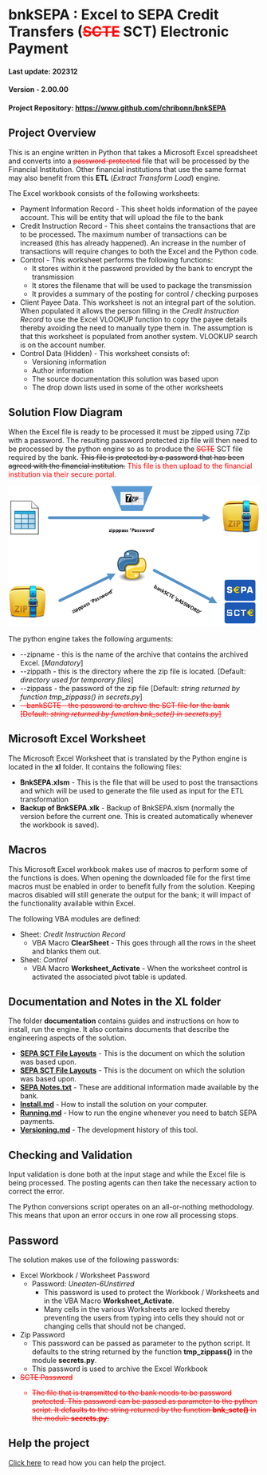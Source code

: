 # bnkSEPA : Excel to SEPA Credit Transfers (<span style="color:red">~~SCTE~~</span> SCT) Electronic Payment

#### Last update: 202312
#### Version - 2.00.00
#### Project Repository: https://www.github.com/chribonn/bnkSEPA

## Project Overview

This is an engine written in Python that takes a Microsoft Excel spreadsheet and converts into a <span style="color:red">~~password-protected~~</span> file that will be processed by the Financial Institution.  Other financial institutions that use the same format may also benefit from this **ETL** (*Extract Transform Load*) engine.

The Excel workbook consists of the following worksheets:
  * Payment Information Record - This sheet holds information of the payee account. This will be entity that will upload the file to the bank
  * Credit Instruction Record - This sheet contains the transactions that are to be processed. The maximum number of transactions can be increased (this has already happened). An increase in the number of transactions will require changes to both the Excel and the Python code.
  * Control - This worksheet performs the following functions:
    - It stores within it the password provided by the bank to encrypt the transmission
    - It stores the filename that will be used to package the transmission
    - It provides a summary of the posting for control / checking purposes
  * Client Payee Data. This worksheet is not an integral part of the solution.  When populated it allows the person filling in the *Credit Instruction Record* to use the Excel VLOOKUP function to copy the payee details thereby avoiding the need to manually type them in.  The assumption is that this worksheet is populated from another system. VLOOKUP search is on the account number.
  * Control Data (Hidden) - This worksheet consists of:
    - Versioning information
    - Author information
    - The source documentation this solution was based upon
    - The drop down lists used in some of the other worksheets

## Solution Flow Diagram

When the Excel file is ready to be processed it must be zipped using 7Zip with a password. The resulting password protected zip file will then need to be processed by the python engine so as to produce the <span style="color:red">~~SCTE~~</span> SCT file required by the bank. ~~This file is protected by a password that has been agreed with the financial institution.~~ <span style="color:red">This file is then upload to the financial institution via their secure portal.</span>  

![Process Flow](images/readme001.png "Process Flow")

The python engine takes the following arguments:

  * --zipname - this is the name of the archive that contains the archived Excel.  [*Mandatory*]
  * --zippath - this is the directory where the zip file is located. [Default: *directory used for temporary files*]
  * --zippass - the password of the zip file [Default: *string returned by function tmp_zippass() in secrets.py*]
  * <span style="color:red">~~--bankSCTE - the password to archive the SCT file for the bank [Default: *string returned by function bnk_scte() in secrets.py*]~~</span>

## Microsoft Excel Worksheet

The Microsoft Excel Worksheet that is translated by the Python engine is located in the **xl** folder.  It contains the following files:

  * **BnkSEPA.xlsm** - This is the file that will be used to post the transactions and which will be used to generate the file used as input for the ETL transformation
  * **Backup of BnkSEPA.xlk** - Backup of BnkSEPA.xlsm (normally the version before the current one. This is created automatically whenever the workbook is saved).


## Macros

This Microsoft Excel workbook makes use of macros to perform some of the functions is does.  When opening the downloaded file for the first time macros must be enabled in order to benefit fully from the solution. Keeping macros disabled will still generate the output for the bank; it will impact of the functionality available within Excel.

The following VBA modules are defined:
  * Sheet: *Credit Instruction Record*
    - VBA Macro **ClearSheet** - This goes through all the rows in the sheet and blanks them out.
  * Sheet: *Control*
    - VBA Macro **Worksheet_Activate** - When the worksheet control is activated the associated pivot table is updated.

## Documentation and Notes in the XL folder

The folder **documentation** contains guides and instructions on how to install, run the engine. It also contains documents that describe the engineering aspects of the solution. 
  * **[SEPA SCT File Layouts](/documentation/SEPA%20SCT%20File%20Layouts%20-%20202309.pdf)** - This is the document on which the solution was based upon.
  * **[SEPA SCT File Layouts](/documentation/SEPA%20SCT%20File%20Layouts%20-%20202309.pdf)** - This is the document on which the solution was based upon.
  * **[SEPA Notes.txt](/documentation/SEPA%20Notes.txt)** - These are additional information made available by the bank.
  * **[Install.md](/documentation/Install.md)** - How to install the solution on your computer.
  * **[Running.md](/documentation/Running.md)** - How to run the engine whenever you need to batch SEPA payments.
  * **[Versioning.md](/documentation/Versioning.md)** - The development history of this tool.
  
## Checking and Validation

Input validation is done both at the input stage and while the Excel file is being processed.  The posting agents can then take the necessary action to correct the error.  

The Python conversions script operates on an all-or-nothing methodology.  This means that upon an error occurs in one row all processing stops.

## Password

The solution makes use of the following passwords:
  * Excel Workbook / Worksheet Password
    - Password: *Uneaten-6Unstirred*
      - This password is used to protect the Workbook / Worksheets and in the VBA Macro **Worksheet_Activate**.
      - Many cells in the various Worksheets are locked thereby preventing the users from typing into cells they should not or changing cells that should not be changed.
  * Zip Password
    - This password can be passed as parameter to the python script. It defaults to the string returned by the function **tmp_zippass()** in the module **secrets.py**. 
    - This password is used to archive the Excel Workbook 
  * <span style="color:red">~~SCTE Password~~
    - ~~The file that is transmitted to the bank needs to be password protected. This password can be passed as parameter to the python script. It defaults to the string returned by the function **bnk_scte()** in the module **secrets.py**.~~ </span>

## Help the project

[Click here](/documentation/HelpbnkSEPA.md) to read how you can help the project.

